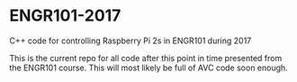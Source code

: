 # ENGR101-2017
C++ code for controlling Raspberry Pi 2s in ENGR101 during 2017

This is the current repo for all code after this point in time presented from the ENGR101 course. This will most likely be full of AVC code soon enough.
